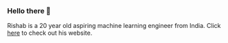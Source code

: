 ### Hello there 👋

Rishab is a 20 year old aspiring machine learning engineer from India. Click [here](https://rishab.codes/) to check out his website.
